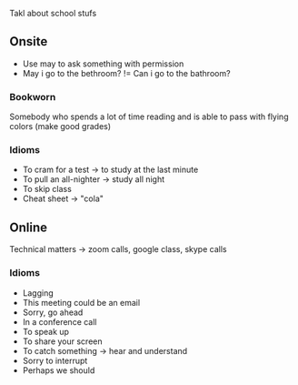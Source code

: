 Takl about school stufs
## Onsite
- Use may to ask something with permission
- May i go to the bethroom? != Can i go to the bathroom?

### Bookworn
Somebody who spends a lot of time reading and is able to pass with flying colors (make good grades)


### Idioms
- To cram for a test -> to study at the last minute
- To pull an all-nighter -> study all night
- To skip class
- Cheat sheet -> "cola"

## Online
Technical matters -> zoom calls, google class, skype calls

### Idioms
- Lagging
- This meeting could be an email
- Sorry, go ahead
- In a conference call
- To speak up
- To share your screen
- To catch something -> hear and understand
- Sorry to interrupt
- Perhaps we should
